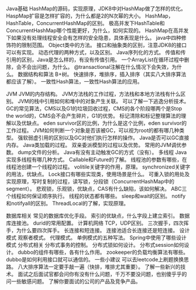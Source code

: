 Java基础
HashMap的源码，实现原理，JDK8中对HashMap做了怎样的优化。
HaspMap扩容是怎样扩容的，为什么都是2的N次幂的大小。
HashMap，HashTable，ConcurrentHashMap的区别。
极高并发下HashTable和ConcurrentHashMap哪个性能更好，为什么，如何实现的。
HashMap在高并发下如果没有处理线程安全会有怎样的安全隐患，具体表现是什么。
java中四种修饰符的限制范围。
Object类中的方法。
接口和抽象类的区别，注意JDK8的接口可以有实现。
动态代理的两种方式，以及区别。
Java序列化的方式。
传值和传引用的区别，Java是怎么样的，有没有传值引用。
一个ArrayList在循环过程中删除，会不会出问题，为什么。
@transactional注解在什么情况下会失效，为什么。
数据结构和算法
B+树。
快速排序，堆排序，插入排序（其实八大排序算法都应该了解）。
一致性Hash算法，一致性Hash算法的应用。

JVM
JVM的内存结构。
JVM方法栈的工作过程，方法栈和本地方法栈有什么区别。
JVM的栈中引用如何和堆中的对象产生关联。
可以了解一下逃逸分析技术。
GC的常见算法，CMS以及G1的垃圾回收过程，CMS的各个阶段哪两个是Stop the world的，CMS会不会产生碎片，G1的优势。
标记清除和标记整理算法的理解以及优缺点。
eden survivor区的比例，为什么是这个比例，eden survivor的工作过程。
JVM如何判断一个对象是否该被GC，可以视为root的都有哪几种类型。
强软弱虚引用的区别以及GC对他们执行怎样的操作。
Java是否可以GC直接内存。
Java类加载的过程。
双亲委派模型的过程以及优势。
常用的JVM调优参数。
dump文件的分析。
Java有没有主动触发GC的方式（没有）。
多线程
Java实现多线程有哪几种方式。
Callable和Future的了解。
线程池的参数有哪些，在线程池创建一个线程的过程。
volitile关键字的作用，原理。
synchronized关键字的用法，优缺点。
Lock接口有哪些实现类，使用场景是什么。
可重入锁的用处及实现原理，写时复制的过程，读写锁，分段锁（ConcurrentHashMap中的segment）。
悲观锁，乐观锁，优缺点，CAS有什么缺陷，该如何解决。
ABC三个线程如何保证顺序执行。
线程的状态都有哪些。
sleep和wait的区别。
notify和notifyall的区别。
ThreadLocal的了解，实现原理。

数据库相关
常见的数据库优化手段。
索引的优缺点，什么字段上建立索引。
数据库连接池。
durid的常用配置。
计算机网络
TCP，UDP区别。
三次握手，四次挥手，为什么要四次挥手。
长连接和短连接。
连接池适合长连接还是短连接。
设计模式
观察者模式。
代理模式。
单例模式的五种写法。
Spring中使用了哪些设计模式
分布式相关
分布式事务的控制。
分布式锁如何设计。
分布式session如何设计。
dubbo的组件有哪些，各有什么作用。
zookeeper的负载均衡算法有哪些。
dubbo是如何利用接口就可以通信的。
一些小建议
可以去leetcode上刷题换换思路。
八大排序算法一定要手敲一遍（快排，堆排尤其重要）。
了解一些新兴的技术。
面试之后面试官都会问你有没有什么问题，千万不要没问题，也别傻乎乎的问一些敏感问题。
了解你要面试的公司的产品及竞争产品。